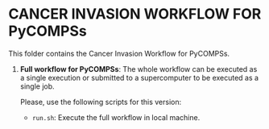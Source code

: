 CANCER INVASION WORKFLOW FOR PyCOMPSs
==============================

This folder contains the Cancer Invasion Workflow for PyCOMPSs.

1. **Full workflow for PyCOMPSs**: The whole workflow can be executed as a
   single execution or submitted to a supercomputer to be executed as a
   single job.

   Please, use the following scripts for this version:

   * `run.sh`: Execute the full workflow in local machine.

